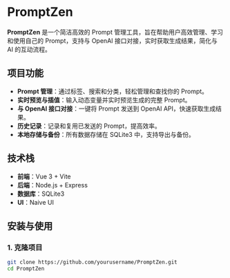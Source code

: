 # PromptZen

**PromptZen** 是一个简洁高效的 Prompt 管理工具，旨在帮助用户高效管理、学习和使用自己的 Prompt，支持与 OpenAI 接口对接，实时获取生成结果，简化与 AI 的互动流程。

## 项目功能
- **Prompt 管理**：通过标签、搜索和分类，轻松管理和查找你的 Prompt。
- **实时预览与插值**：输入动态变量并实时预览生成的完整 Prompt。
- **与 OpenAI 接口对接**：一键将 Prompt 发送到 OpenAI API，快速获取生成结果。
- **历史记录**：记录和复用已发送的 Prompt，提高效率。
- **本地存储与备份**：所有数据存储在 SQLite3 中，支持导出与备份。

## 技术栈
- **前端**：Vue 3 + Vite
- **后端**：Node.js + Express
- **数据库**：SQLite3
- **UI**：Naive UI

## 安装与使用

### 1. 克隆项目
```bash
git clone https://github.com/yourusername/PromptZen.git
cd PromptZen
